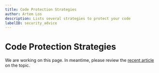```yaml
---
title: Code Protection Strategies
author: Artem Los
description: Lists several strategies to protect your code
labelID: security_advice
---
```


# Code Protection Strategies

We are working on this page. In meantime, please review the [recent article](https://cryptolens.io/2018/10/protecting-software-with-obfuscation-and-software-licensing/) on the topic.